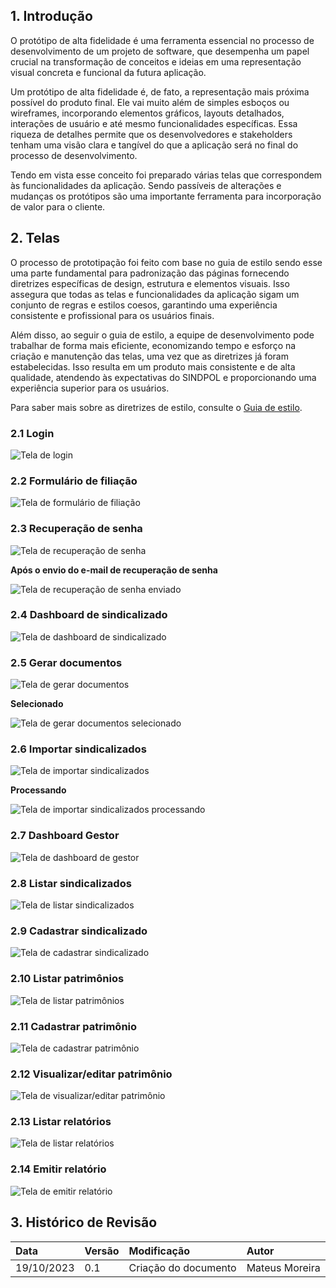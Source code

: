 ## 1. Introdução

O protótipo de alta fidelidade é uma ferramenta essencial no processo de desenvolvimento de um projeto de software, que desempenha um papel crucial na transformação de conceitos e ideias em uma representação visual concreta e funcional da futura aplicação. 

Um protótipo de alta fidelidade é, de fato, a representação mais próxima possível do produto final. Ele vai muito além de simples esboços ou wireframes, incorporando elementos gráficos, layouts detalhados, interações de usuário e até mesmo funcionalidades específicas. Essa riqueza de detalhes permite que os desenvolvedores e stakeholders tenham uma visão clara e tangível do que a aplicação será no final do processo de desenvolvimento.

Tendo em vista esse conceito foi preparado várias telas que correspondem às funcionalidades da aplicação. Sendo passíveis de alterações e mudanças os protótipos são uma importante ferramenta para incorporação de valor para o cliente.

## 2. Telas 

O processo de prototipação foi feito com base no guia de estilo sendo esse uma parte fundamental para padronização das páginas fornecendo diretrizes específicas de design, estrutura e elementos visuais. Isso assegura que todas as telas e funcionalidades da aplicação sigam um conjunto de regras e estilos coesos, garantindo uma experiência consistente e profissional para os usuários finais.

Além disso, ao seguir o guia de estilo, a equipe de desenvolvimento pode trabalhar de forma mais eficiente, economizando tempo e esforço na criação e manutenção das telas, uma vez que as diretrizes já foram estabelecidas. Isso resulta em um produto mais consistente e de alta qualidade, atendendo às expectativas do SINDPOL e proporcionando uma experiência superior para os usuários.

Para saber mais sobre as diretrizes de estilo, consulte o [Guia de estilo](guia.md).

### 2.1 Login 

![Tela de login](../assets/prototipo/login.png)

### 2.2 Formulário de filiação

![Tela de formulário de filiação](../assets/prototipo/formulario_filiacao.png)

### 2.3 Recuperação de senha

![Tela de recuperação de senha](../assets/prototipo/recuperacao_senha.png)

**Após o envio do e-mail de recuperação de senha**

![Tela de recuperação de senha enviado](../assets/prototipo/recuperacao_senha_enviado.png)

### 2.4 Dashboard de sindicalizado

![Tela de dashboard de sindicalizado](../assets/prototipo/dashboard_sindicalizado.png)

### 2.5 Gerar documentos

![Tela de gerar documentos](../assets/prototipo/gerar_documentos.png)

**Selecionado**

![Tela de gerar documentos selecionado](../assets/prototipo/gerar_documentos_selecionado.png)

### 2.6 Importar sindicalizados

![Tela de importar sindicalizados](../assets/prototipo/importar_sindicalizados.png)

**Processando**

![Tela de importar sindicalizados processando](../assets/prototipo/importar_sindicalizados_processando.png)

### 2.7 Dashboard Gestor

![Tela de dashboard de gestor](../assets/prototipo/dashboard_gestor.png)

### 2.8 Listar sindicalizados

![Tela de listar sindicalizados](../assets/prototipo/listar_sindicalizados.png)

### 2.9 Cadastrar sindicalizado

![Tela de cadastrar sindicalizado](../assets/prototipo/cadastro_sindicalizado.png)

### 2.10 Listar patrimônios

![Tela de listar patrimônios](../assets/prototipo/listar_patrimonios.png)

### 2.11 Cadastrar patrimônio

![Tela de cadastrar patrimônio](../assets/prototipo/cadastro_patrimonio.png)

### 2.12 Visualizar/editar patrimônio

![Tela de visualizar/editar patrimônio](../assets/prototipo/visualizar_patrimonio.png)

### 2.13 Listar relatórios

![Tela de listar relatórios](../assets/prototipo/listar_relatorios.png)

### 2.14 Emitir relatório

![Tela de emitir relatório](../assets/prototipo/emitir_relatorio.png)

## 3. Histórico de Revisão

| Data       | Versão |      Modificação      |    Autor     |
| :--------- | :----- | :-------------------- | :----------- |
|19/10/2023| 0.1 | Criação do documento | Mateus Moreira  |